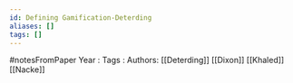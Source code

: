 ```yaml
---
id: Defining Gamification-Deterding
aliases: []
tags: []
---
```


#notesFromPaper
Year   :
Tags   :
Authors: [[Deterding]] [[Dixon]] [[Khaled]] [[Nacke]]
